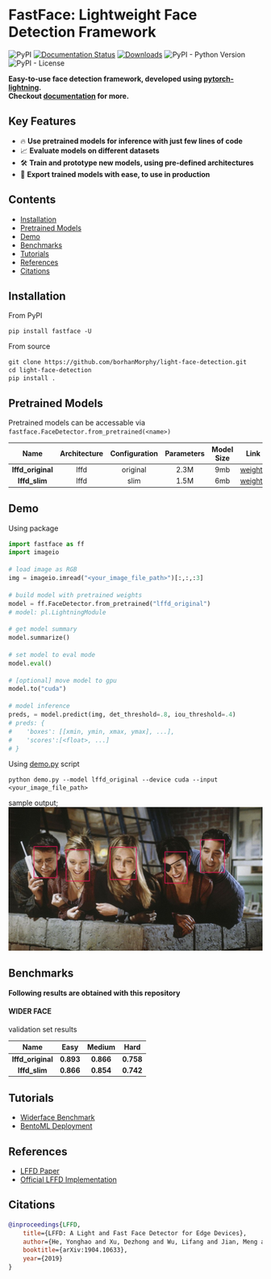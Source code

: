 # FastFace: Lightweight Face Detection Framework

![PyPI](https://img.shields.io/pypi/v/fastface)
[![Documentation Status](https://readthedocs.org/projects/fastface/badge/?version=latest)](https://fastface.readthedocs.io/en/latest/?badge=latest)
[![Downloads](https://pepy.tech/badge/fastface)](https://pepy.tech/project/fastface)
![PyPI - Python Version](https://img.shields.io/pypi/pyversions/fastface)
![PyPI - License](https://img.shields.io/pypi/l/fastface)

**Easy-to-use face detection framework, developed using [pytorch-lightning](https://www.pytorchlightning.ai/).**<br>
**Checkout [documentation](https://fastface.readthedocs.io/en/latest/) for more.**

## Key Features
* :fire: **Use pretrained models for inference with just few lines of code**
* :chart_with_upwards_trend: **Evaluate models on different datasets**
* :hammer_and_wrench: **Train and prototype new models, using pre-defined architectures**
* :rocket: **Export trained models with ease, to use in production**

## Contents
- [Installation](#installation)
- [Pretrained Models](#pretrained-models)
- [Demo](#demo)
- [Benchmarks](#benchmarks)
- [Tutorials](#tutorials)
- [References](#references)
- [Citations](#citations)

## Installation
From PyPI
```
pip install fastface -U
```

From source
```
git clone https://github.com/borhanMorphy/light-face-detection.git
cd light-face-detection
pip install .
```

## Pretrained Models
Pretrained models can be accessable via `fastface.FaceDetector.from_pretrained(<name>)`

Name|Architecture|Configuration|Parameters|Model Size|Link
:------:|:------:|:------:|:------:|:------:|:------:
**lffd_original**|lffd|original|2.3M|9mb|[weights](https://drive.google.com/file/d/1qFRuGhzoMWrW9WNlWw9jHXPY51MBssQD/view?usp=sharing)
**lffd_slim**|lffd|slim|1.5M|6mb|[weights](https://drive.google.com/file/d/1UOHllYp5NY4mV7lHmq0c9xsryRIufpAQ/view?usp=sharing)

## Demo
Using package
```python
import fastface as ff
import imageio

# load image as RGB
img = imageio.imread("<your_image_file_path>")[:,:,:3]

# build model with pretrained weights
model = ff.FaceDetector.from_pretrained("lffd_original")
# model: pl.LightningModule

# get model summary
model.summarize()

# set model to eval mode
model.eval()

# [optional] move model to gpu
model.to("cuda")

# model inference
preds, = model.predict(img, det_threshold=.8, iou_threshold=.4)
# preds: {
#    'boxes': [[xmin, ymin, xmax, ymax], ...],
#    'scores':[<float>, ...]
# }

```

Using [demo.py](/demo.py) script
```
python demo.py --model lffd_original --device cuda --input <your_image_file_path>
```
sample output;
![alt text](resources/friends.jpg)

## Benchmarks
**Following results are obtained with this repository**

#### WIDER FACE
validation set results

Name|Easy|Medium|Hard|
:------:|:------:|:------:|:------:
**lffd_original**|**0.893**|**0.866**|**0.758**
**lffd_slim**|**0.866**|**0.854**|**0.742**


## Tutorials
* [Widerface Benchmark](./tutorials/widerface_benchmark/README.md)
* [BentoML Deployment](./tutorials/bentoml_deployment/README.md)

## References
- [LFFD Paper](https://arxiv.org/pdf/1904.10633.pdf)
- [Official LFFD Implementation](https://github.com/YonghaoHe/A-Light-and-Fast-Face-Detector-for-Edge-Devices)

## Citations
```bibtex
@inproceedings{LFFD,
    title={LFFD: A Light and Fast Face Detector for Edge Devices},
    author={He, Yonghao and Xu, Dezhong and Wu, Lifang and Jian, Meng and Xiang, Shiming and Pan, Chunhong},
    booktitle={arXiv:1904.10633},
    year={2019}
}
```

